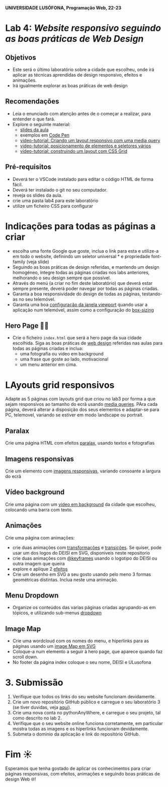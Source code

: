**UNIVERSIDADE LUSÓFONA, Programação Web, 22-23**
 
# Lab 4: *Website responsivo seguindo as boas práticas de Web Design* 

## Objetivos
* Este será o último laboratório sobre a cidade que escolheu, onde irá aplicar as técnicas aprendidas de design responsivo, efeitos e animações.
* Irá igualmente explorar as boas práticas de web design 


## Recomendações
* Leia o enunciado com atenção antes de o começar a realizar, para entender o que fará.
* Explore o seguinte material:
    * [slides da aula](https://moodle.ensinolusofona.pt/course/view.php?id=9482#section-1)
    * exemplos em [Code Pen](https://codepen.io/LucioStuder/collections/?grid_type=list)
    * [vídeo-tutorial: Criando um layout responsivo com uma media query](https://educast.fccn.pt/vod/clips/23dbqe9keb/streaming.html?locale=pt)
    * [video-tutorial: posicionamento de elementos e seletores vários](https://educast.fccn.pt/vod/clips/1tmk0lmtww/html5.html?locale=en)
    * [vídeo-tutorial: construindo um layout com CSS Grid](https://educast.fccn.pt/vod/clips/1qib570kz7/html5.html?locale=en)


## Pré-requisitos
* Deverá ter o VSCode instalado para editar o código HTML de forma fácil.
* Deverá ter instalado o git no seu computador.
* reveja os slides da aula.
* crie uma pasta lab4 para este laboratório
* utilize um ficheiro CSS para configurar 

# Indicações para todas as páginas a criar
* escolha uma fonte Google que goste, inclua o link para esta e utilize-a em todo o website, definindo um seletor universal * e propriedade font-family (veja slide)
* Seguindo as boas práticas de design referidas, e mantendo um design homogéneo, integre todas as páginas criadas nos labs anteriores, melhorando o seu design sempre que possível.
* Através do menú (a criar no fim deste laboratório) que deverá estar sempre presente, deverá poder navegar por todas as páginas criadas.
* Garanta a boa responsividade do design de todas as páginas, testando-as no seu telemóvel.
* Garanta uma boa [configuração da janela viewport](https://moodle.ensinolusofona.pt/pluginfile.php/549222/mod_label/intro/pw-02.7-design-responsivo.pdf?#page=4) quando usar a aplicação num telemóvel, assim como a configuração do [box-sizing](https://moodle.ensinolusofona.pt/pluginfile.php/549222/mod_label/intro/pw-02.7-design-responsivo.pdf?#page=6)


## Hero Page 🦸‍♀️

* Crie o ficheiro `index.html` que será a hero page da sua cidade escolhida. Siga as boas práticas de [web design](https://moodle.ensinolusofona.pt/pluginfile.php/549222/mod_label/intro/pw-02.10-web-design.pdf) referidas nas aulas para todas as páginas criadas e inclua:
   * uma fotografia ou video em background
   * uma frase que goste ao lado, motivacional
   * um menu anterior em cima. 

# LAyouts grid responsivos
Adapte as 5 páginas com layouts grid que criou no lab3 por forma a que sejam responsivos ao tamanho do ecrã usando [media queries](https://moodle.ensinolusofona.pt/pluginfile.php/549222/mod_label/intro/pw-02.7-design-responsivo.pdf?#page=11). PAra cada página, deverá alterar a disposição dos seus elementos e adaptar-se para PC, telemovel, variando se estiver em modo landscape ou portrait.

## Paralax

Crie uma página HTML com efeitos [paralax](https://moodle.ensinolusofona.pt/pluginfile.php/549222/mod_label/intro/pw-02.8-efeitos-e-animacoes.pdf#page=12), usando textos e fotografias 

## Imagens responsivas

Crie um elemento com [imagens responsivas](https://moodle.ensinolusofona.pt/pluginfile.php/549222/mod_label/intro/pw-02.8-efeitos-e-animacoes.pdf#page=6), variando consoante a largura do ecrã

## Vídeo background

Crie uma página com um [vídeo em background](https://moodle.ensinolusofona.pt/pluginfile.php/549222/mod_label/intro/pw-02.8-efeitos-e-animacoes.pdf#page=11) da cidade que escolheu, colocando uma barra com texto. 

## Animações

Crie uma página com animações:
* crie duas animações com [transformações](https://moodle.ensinolusofona.pt/pluginfile.php/549222/mod_label/intro/pw-02.8-efeitos-e-animacoes.pdf#page=17) e [transições](https://moodle.ensinolusofona.pt/pluginfile.php/549222/mod_label/intro/pw-02.8-efeitos-e-animacoes.pdf#page=20). Se quiser, pode usar um dos logos do DEISI em SVG, disponiveis neste repositorio
* crie duas animações com [@keyframes](https://moodle.ensinolusofona.pt/pluginfile.php/549222/mod_label/intro/pw-02.8-efeitos-e-animacoes.pdf#page=22) usando o logotipo do DEISI ou outra imagem que queira
* explore e aplique 2 [efeitos](https://moodle.ensinolusofona.pt/pluginfile.php/549222/mod_label/intro/pw-02.8-efeitos-e-animacoes.pdf#page=22) 
* Crie um desenho em SVG a seu gosto usando pelo meno 3 formas geométricas distintas. Inclua neste uma animação.

## Menu Dropdown

* Organize os conteúdos das varias páginas criadas agrupando-as em tópicos, e utilizando sub-menus [dropdown](https://codepen.io/LucioStuder/pen/mdprdBK)

## Image Map
* Crie uma wordcloud com os nomes do menu, e hiperlinks para as páginas usando um [image Map em SVG](https://moodle.ensinolusofona.pt/pluginfile.php/549222/mod_label/intro/pw-02.9-SVG.pdf#page=13) 
* Coloque-a num elemento a seguir à hero page, que aparece quando faz scroll down.
* No footer da página index coloque o seu nome, DEISI e ULusofona

# 3. Submissão

1. Verifique que todos os links do seu website funcionam devidamente.
2. Crie um novo repositório GitHub público e carregue o seu laboratório 3 (se tiver duvidas, veja [aqui](https://github.com/ULHT-PW/git)).
3. Crie uma nova conta no pythonAnyWhere, e carregue o seu projeto, tal como descrito no lab 2.
4. Verifique que o seu website online funciona corretamente, em particular mostra todas as imagens e os hiperlinks funcionam devidamente.
5. Submeta o dominio da aplicação e link do repositório GitHub.


 # Fim ☀
 
Esperamos que tenha gostado de aplicar os conhecimentos para criar páginas responsivas, com efeitos, animações e seguindo boas práticas de design Web &#127760;!
